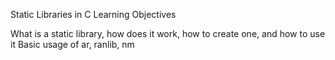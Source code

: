 Static Libraries in C
Learning Objectives

What is a static library, how does it work, how to create one, and how to use it
Basic usage of ar, ranlib, nm
